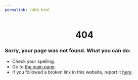 ```yaml
---
permalink: /404.html
---
```

# <center>404</center>
  
  
### Sorry, your page was not found. What you can do:
- Check your spelling.
- Go to [the main page](/index.md).
- If you followed a broken link in this website, report it [here](https://github.com/wyz23x2/wyz23x2.github.io/issues).
